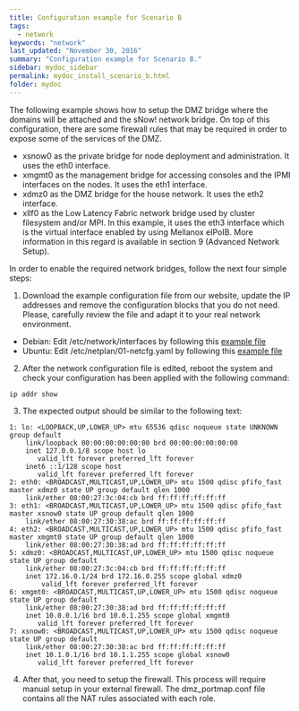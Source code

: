 ```yaml
---
title: Configuration example for Scenario B
tags:
  - network
keywords: "network"
last_updated: "November 30, 2016"
summary: "Configuration example for Scenario B."
sidebar: mydoc_sidebar
permalink: mydoc_install_scenario_b.html
folder: mydoc
---
```


The following example shows how to setup the DMZ bridge where the domains will be attached and the sNow! network bridge. On top of this configuration, there are some firewall rules that may be required in order to expose some of the services of the DMZ.

* xsnow0 as the private bridge for node deployment and administration. It uses the eth0 interface.
* xmgmt0 as the management bridge for accessing consoles and the IPMI interfaces on the nodes. It uses the eth1 interface.
* xdmz0  as the DMZ bridge for the house network. It uses the eth2 interface.
* xllf0  as the Low Latency Fabric network bridge used by cluster filesystem and/or MPI. In this example, it uses the eth3 interface which is the virtual interface enabled by using Mellanox eIPoIB. More information in this regard is available in section 9 (Advanced Network Setup).

In order to enable the required network bridges, follow the next four simple steps:

1. Download the example configuration file from our website, update the IP addresses and remove the configuration blocks that you do not need. Please, carefully review the file and adapt it to your real network environment.
* Debian: Edit /etc/network/interfaces by following this [example file](examples/network_interfaces_scenario_b.txt)
* Ubuntu: Edit /etc/netplan/01-netcfg.yaml by following this [example file](examples/netplan_scenario_b.txt)
2. After the network configuration file is edited, reboot the system and check your configuration has been applied with the following command:
```
ip addr show
```
3. The expected output should be similar to the following text:
```
1: lo: <LOOPBACK,UP,LOWER_UP> mtu 65536 qdisc noqueue state UNKNOWN group default
    link/loopback 00:00:00:00:00:00 brd 00:00:00:00:00:00
    inet 127.0.0.1/8 scope host lo
       valid_lft forever preferred_lft forever
    inet6 ::1/128 scope host
       valid_lft forever preferred_lft forever
2: eth0: <BROADCAST,MULTICAST,UP,LOWER_UP> mtu 1500 qdisc pfifo_fast master xdmz0 state UP group default qlen 1000
    link/ether 08:00:27:3c:04:cb brd ff:ff:ff:ff:ff:ff
3: eth1: <BROADCAST,MULTICAST,UP,LOWER_UP> mtu 1500 qdisc pfifo_fast master xsnow0 state UP group default qlen 1000
    link/ether 08:00:27:30:38:ac brd ff:ff:ff:ff:ff:ff
4: eth2: <BROADCAST,MULTICAST,UP,LOWER_UP> mtu 1500 qdisc pfifo_fast master xmgmt0 state UP group default qlen 1000
    link/ether 08:00:27:30:38:ad brd ff:ff:ff:ff:ff:ff
5: xdmz0: <BROADCAST,MULTICAST,UP,LOWER_UP> mtu 1500 qdisc noqueue state UP group default
    link/ether 08:00:27:3c:04:cb brd ff:ff:ff:ff:ff:ff
    inet 172.16.0.1/24 brd 172.16.0.255 scope global xdmz0
        valid_lft forever preferred_lft forever
6: xmgmt0: <BROADCAST,MULTICAST,UP,LOWER_UP> mtu 1500 qdisc noqueue state UP group default
    link/ether 08:00:27:30:38:ad brd ff:ff:ff:ff:ff:ff
    inet 10.0.0.1/16 brd 10.0.1.255 scope global xmgmt0
       valid_lft forever preferred_lft forever
7: xsnow0: <BROADCAST,MULTICAST,UP,LOWER_UP> mtu 1500 qdisc noqueue state UP group default
    link/ether 08:00:27:30:38:ac brd ff:ff:ff:ff:ff:ff
    inet 10.1.0.1/16 brd 10.1.1.255 scope global xsnow0
       valid_lft forever preferred_lft forever
```
4. After that, you need to setup the firewall. This process will require manual setup in your external firewall. The dmz_portmap.conf file contains all the NAT rules associated with each role.
